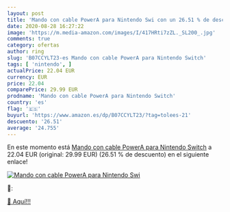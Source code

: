 ```yaml
---
layout: post
title: 'Mando con cable PowerA para Nintendo Swi con un 26.51 % de descuento'
date: 2020-08-28 16:27:22
image: 'https://m.media-amazon.com/images/I/417HRti7zZL._SL200_.jpg'
comments: true
category: ofertas
author: ring
slug: 'B07CCYLT23-es Mando con cable PowerA para Nintendo Switch'
tags: [ 'nintendo', ]
actualPrice: 22.04 EUR
currency: EUR
price: 22.04
comparePrice: 29.99 EUR
prodname: 'Mando con cable PowerA para Nintendo Switch'
country: 'es'
flag: '🇪🇸'
buyurl: 'https://www.amazon.es/dp/B07CCYLT23/?tag=tolees-21'
descuento: '26.51'
average: '24.755'
---
```


En este momento está [Mando con cable PowerA para Nintendo Switch](https://www.amazon.es/dp/B07CCYLT23/?tag=tolees-21) a 22.04 EUR (original: 29.99 EUR) (26.51 %  de descuento) en el siguiente enlace!

[![Mando con cable PowerA para Nintendo Swi](https://m.media-amazon.com/images/I/417HRti7zZL._SL200_.jpg)](https://www.amazon.es/dp/B07CCYLT23/?tag=tolees-21)

🔎:


[🛒 Aquí!!!](https://www.amazon.es/dp/B07CCYLT23/?tag=tolees-21)
